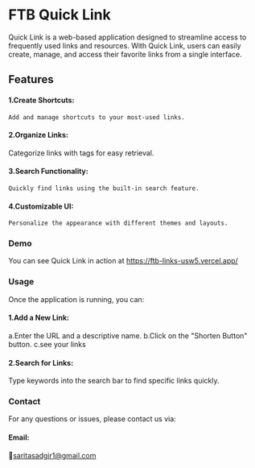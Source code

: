 # FTB Quick Link
Quick Link is a web-based application designed to streamline access to frequently used links and resources. With Quick Link, users can easily create, manage, and access their favorite links from a single interface.
## Features
 #### 1.Create Shortcuts: 
    Add and manage shortcuts to your most-used links.
 #### 2.Organize Links: 
   Categorize links with tags for easy retrieval.
#### 3.Search Functionality: 
    Quickly find links using the built-in search feature.
#### 4.Customizable UI: 
    Personalize the appearance with different themes and layouts.
### Demo
You can see Quick Link in action at https://ftb-links-usw5.vercel.app/ 
### Usage
Once the application is running, you can:
#### 1.Add a New Link:
   a.Enter the URL and a descriptive name.
   b.Click on the "Shorten Button" button.
   c.see your links
#### 2.Search for Links:
   Type keywords into the search bar to find specific links quickly.
### Contact
For any questions or issues, please contact us via:
#### Email: 
📧saritasadgir1@gmail.com
